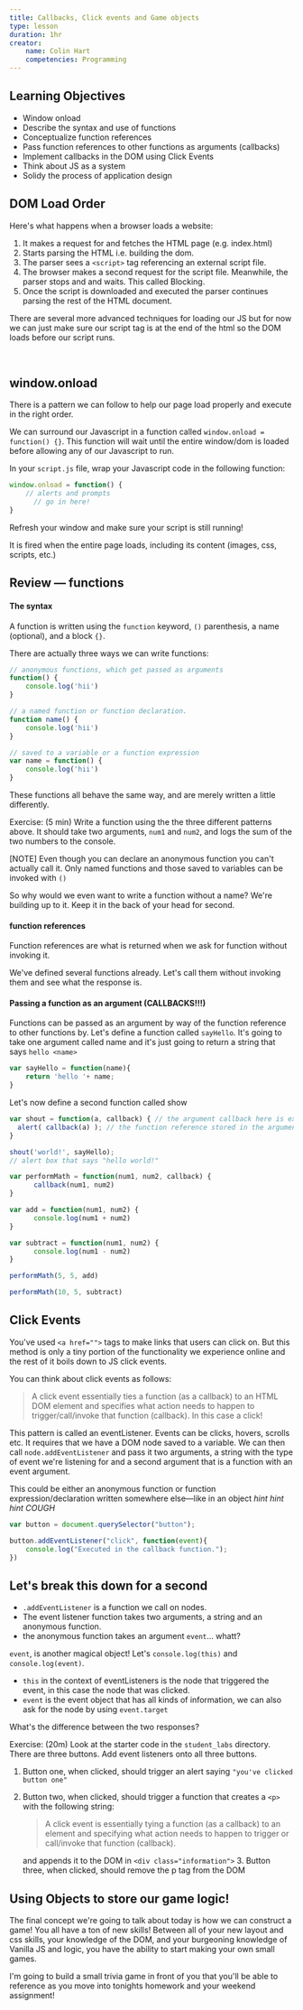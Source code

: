 ```yaml
---
title: Callbacks, Click events and Game objects
type: lesson
duration: 1hr
creator:
    name: Colin Hart
    competencies: Programming
---
```


## Learning Objectives

* Window onload
* Describe the syntax and use of functions
* Conceptualize function references
* Pass function references to other functions as arguments (callbacks)
* Implement callbacks in the DOM using Click Events
* Think about JS as a system
* Solidy the process of application design



## DOM Load Order

Here's what happens when a browser loads a website:

1. It makes a request for and fetches the HTML page (e.g. index.html)
2. Starts parsing the HTML i.e. building the dom.
3. The parser sees a `<script>` tag referencing an external script file.
4. The browser makes a second request for the script file. Meanwhile, the parser stops and and waits. This called Blocking.
5. Once the script is downloaded and executed the parser continues parsing the rest of the HTML document.

There are several more advanced techniques for loading our JS but for now we can just make sure our script tag is at the end of the html so the DOM loads before our script runs.

<br>

## window.onload

There is a pattern we can follow to help our page load properly and execute in the right order.

We can surround our Javascript in a function called `window.onload = function() {}`. This function will wait until the entire window/dom is loaded before allowing any of our Javascript to run.

In your `script.js` file, wrap your Javascript code in the following function:

```js
window.onload = function() {
    // alerts and prompts
      // go in here!
}
```

Refresh your window and make sure your script is still running!

It is fired when the entire page loads, includ­ing its con­tent (images, css, scripts, etc.)

## Review — functions

#### The syntax

A function is written using the `function` keyword, `()` parenthesis, a name (optional), and a block `{}`.

There are actually three ways we can write functions:

```javascript
// anonymous functions, which get passed as arguments
function() {
    console.log('hii')
}

// a named function or function declaration.
function name() {
    console.log('hii')
}

// saved to a variable or a function expression
var name = function() {
    console.log('hii')
}

```

These functions all behave the same way, and are merely written a little differently.

Exercise: (5 min) Write a function using the the three different patterns above. It should take two arguments, `num1` and `num2`, and logs the sum of the two numbers to the console.

[NOTE] Even though you can declare an anonymous function you can't actually call it. Only named functions and those saved to variables can be invoked with `()`

So why would we even want to write a function without a name? We're building up to it. Keep it in the back of your head for second.

#### function references

Function references are what is returned when we ask for function without invoking it.

We've defined several functions already. Let's call them without invoking them and see what the response is.

#### Passing a function as an argument (CALLBACKS!!!)

Functions can be passed as an argument by way of the function reference to other functions by. Let's define a function called `sayHello`. It's going to take one argument called name and it's just going to return a string that says `hello <name>`

```javascript
var sayHello = function(name){
    return 'hello '+ name;
}
```

Let's now define a second function called show

```javascript
var shout = function(a, callback) { // the argument callback here is expected to be a function reference
  alert( callback(a) ); // the function reference stored in the argument callback is getting invoked with ()
}

shout('world!', sayHello);
// alert box that says "hello world!"
```

```javascript
var performMath = function(num1, num2, callback) {
      callback(num1, num2)
}

var add = function(num1, num2) {
      console.log(num1 + num2)
}

var subtract = function(num1, num2) {
      console.log(num1 - num2)
}

performMath(5, 5, add)

performMath(10, 5, subtract)

```

## Click Events

You've used `<a href="">` tags to make links that users can click on. But this method is only a tiny portion of the functionality we experience online and the rest of it boils down to JS click events.

You can think about click events as follows:

> A click event essentially ties a function (as a callback) to an HTML DOM element and specifies what action needs to happen to trigger/call/invoke that function (callback). In this case a click!

This pattern is called an eventListener. Events can be clicks, hovers, scrolls etc. It requires that we have a DOM node saved to a variable. We can then call `node.addEventListener` and pass it two arguments, a string with the type of event we're listening for and a second argument that is a function with an event argument.

This could be either an anonymous function or function expression/declaration written somewhere else—like in an object *hint hint hint COUGH*


```javascript
var button = document.querySelector("button");

button.addEventListener("click", function(event){
    console.log("Executed in the callback function.");
})
```

## Let's break this down for a second

- `.addEventListener` is a function we call on nodes.
- The event listener function takes two arguments, a string and an anonymous function.
- the anonymous function takes an argument `event`... whatt?

`event`, is another magical object! Let's `console.log(this)` and `console.log(event)`.

- `this` in the context of eventListeners is the node that triggered the event, in this case the node that was clicked.
- `event` is the event object that has all kinds of information, we can also ask for the node by using `event.target`

What's the difference between the two responses?

Exercise: (20m) Look at the starter code in the `student_labs` directory. There are three buttons. Add event listeners onto all three buttons.

1. Button one, when clicked, should trigger an alert saying `"you've clicked button one"`
2. Button two, when clicked, should trigger a function that creates a `<p>` with the following string:

   >A click event is essentially tying a function (as a callback) to an element and specifying what action needs to happen to trigger or call/invoke that function (callback).

      and appends it to the DOM in `<div class="information">`
      3. Button three, when clicked, should remove the p tag from the DOM


## Using Objects to store our game logic!

The final concept we're going to talk about today is how we can construct a game! You all have a ton of new skills! Between all of your new layout and css skills, your knowledge of the DOM, and your burgeoning knowledge of Vanilla JS and logic, you have the ability to start making your own small games.

I'm going to build a small trivia game in front of you that you'll be able to reference as you move into tonights homework and your weekend assignment!

